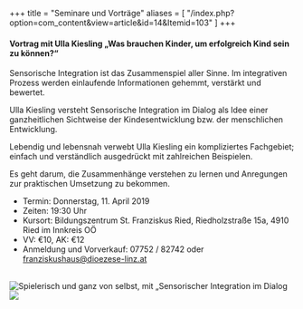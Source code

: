 +++
title = "Seminare und Vorträge"
aliases = [
  "/index.php?option=com_content&view=article&id=14&Itemid=103"
]
+++

<h4>Vortrag mit Ulla Kiesling „Was brauchen Kinder, um erfolgreich Kind sein zu können?“</h4>

Sensorische Integration ist das Zusammenspiel aller Sinne. Im integrativen Prozess werden einlaufende Informationen gehemmt, verstärkt und bewertet.

Ulla Kiesling versteht Sensorische Integration im Dialog als Idee einer ganzheitlichen Sichtweise der Kindesentwicklung bzw. der menschlichen Entwicklung.

Lebendig und lebensnah verwebt Ulla Kiesling ein kompliziertes Fachgebiet; einfach und verständlich ausgedrückt mit zahlreichen Beispielen.

Es geht darum, die Zusammenhänge verstehen zu lernen und Anregungen zur praktischen Umsetzung zu bekommen.

  - Termin: Donnerstag, 11. April 2019
  - Zeiten: 19:30 Uhr
  - Kursort: Bildungszentrum St. Franziskus Ried, Riedholzstraße 15a, 4910 Ried im Innkreis OÖ
  - VV: €10, AK: €12
  - Anmeldung und Vorverkauf: 07752 / 82742 oder [franziskushaus@dioezese-linz.at](mailto:franziskushaus@dioezese-linz.at)



<br />

<div class="rounded-big">
  <img src="/si-2.jpg" alt="Spielerisch und ganz von selbst, mit „Sensorischer Integration im Dialog" nach Ulla Kiesling®" />
</div>


<img class="photo-big" src="/ulla-kiesling-praxis/ulla-kiesling-praxis-8.jpg" />
